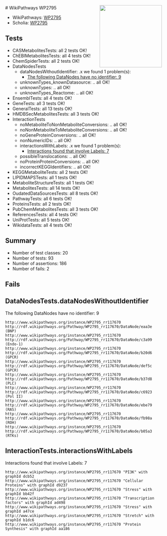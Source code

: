 <img style="float: right; width: 200px" src="https://upload.wikimedia.org/wikipedia/commons/thumb/8/83/Wplogo_with_text_500.png/640px-Wplogo_with_text_500.png" />
# WikiPathways WP2795

* WikiPathways: [WP2795](https://wikipathways.org/pathways/WP2795)
* Scholia: [WP2795](https://scholia.toolforge.org/wikipathways/WP2795)
## Tests
* CASMetabolitesTests: all 2 tests OK!
* ChEBIMetabolitesTests: all 4 tests OK!
* ChemSpiderTests: all 2 tests OK!
* DataNodesTests
    * dataNodesWithoutIdentifier: .x we found 1 problem(s):
        * [The following DataNodes have no identifier: 9](#d2d32fa8)
    * unknownTypes_knownDatasource: .. all OK!
    * unknownTypes: .. all OK!
    * unknownTypes_Reactome: .. all OK!
* EnsemblTests: all 4 tests OK!
* GeneTests: all 3 tests OK!
* GeneralTests: all 13 tests OK!
* HMDBSecMetabolitesTests: all 3 tests OK!
* InteractionTests
    * noMetaboliteToNonMetaboliteConversions: .. all OK!
    * noNonMetaboliteToMetaboliteConversions: .. all OK!
    * noGeneProteinConversions: .. all OK!
    * nonNumericIDs: .. all OK!
    * interactionsWithLabels: .x we found 1 problem(s):
        * [Interactions found that involve Labels: 7](#630d267e)
    * possibleTranslocations: .. all OK!
    * noProteinProteinConversions: .. all OK!
    * incorrectKEGGIdentifiers: .. all OK!
* KEGGMetaboliteTests: all 2 tests OK!
* LIPIDMAPSTests: all 1 tests OK!
* MetaboliteStructureTests: all 1 tests OK!
* MetabolitesTests: all 14 tests OK!
* OudatedDataSourcesTests: all 8 tests OK!
* PathwayTests: all 6 tests OK!
* ProteinsTests: all 2 tests OK!
* PubChemMetabolitesTests: all 3 tests OK!
* ReferencesTests: all 4 tests OK!
* UniProtTests: all 5 tests OK!
* WikidataTests: all 4 tests OK!


## Summary

* Number of test classes: 20
* Number of tests: 93
* Number of assertions: 186
* Number of fails: 2

## Fails

<a name="d2d32fa8" />

## DataNodesTests.dataNodesWithoutIdentifier

The following DataNodes have no identifier: 9
```
http://www.wikipathways.org/instance/WP2795_rr117670 http://rdf.wikipathways.org/Pathway/WP2795_rr117670/DataNode/eaa3e (BNP)
http://www.wikipathways.org/instance/WP2795_rr117670 http://rdf.wikipathways.org/Pathway/WP2795_rr117670/DataNode/c3a99 (Endo-1)
http://www.wikipathways.org/instance/WP2795_rr117670 http://rdf.wikipathways.org/Pathway/WP2795_rr117670/DataNode/b20d6 (GPCR)
http://www.wikipathways.org/instance/WP2795_rr117670 http://rdf.wikipathways.org/Pathway/WP2795_rr117670/DataNode/def5c (GPCR)
http://www.wikipathways.org/instance/WP2795_rr117670 http://rdf.wikipathways.org/Pathway/WP2795_rr117670/DataNode/b37d8 (PLC)
http://www.wikipathways.org/instance/WP2795_rr117670 http://rdf.wikipathways.org/Pathway/WP2795_rr117670/DataNode/c6923 (Pol II)
http://www.wikipathways.org/instance/WP2795_rr117670 http://rdf.wikipathways.org/Pathway/WP2795_rr117670/DataNode/ebe79 (RAS)
http://www.wikipathways.org/instance/WP2795_rr117670 http://rdf.wikipathways.org/Pathway/WP2795_rr117670/DataNode/fb98a (ROH)
http://www.wikipathways.org/instance/WP2795_rr117670 http://rdf.wikipathways.org/Pathway/WP2795_rr117670/DataNode/b05a3 (RTKs)
```

<a name="630d267e" />

## InteractionTests.interactionsWithLabels

Interactions found that involve Labels: 7
```
http://www.wikipathways.org/instance/WP2795_rr117670 "PI3K" with graphId dcb52
http://www.wikipathways.org/instance/WP2795_rr117670 "Cellular Proteins" with graphId d9237
http://www.wikipathways.org/instance/WP2795_rr117670 "Stress" with graphId bb42f
http://www.wikipathways.org/instance/WP2795_rr117670 "Transcription factors" with graphId ad498
http://www.wikipathways.org/instance/WP2795_rr117670 "Stress" with graphId a47ce
http://www.wikipathways.org/instance/WP2795_rr117670 "Stretch" with graphId b1dc6
http://www.wikipathways.org/instance/WP2795_rr117670 "Protein Synthesis" with graphId aa186
```

